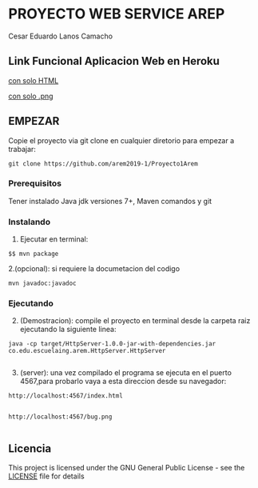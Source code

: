 # PROYECTO WEB SERVICE AREP

Cesar Eduardo Lanos Camacho
## Link Funcional Aplicacion Web en Heroku

[con solo HTML]()

[con solo .png]()


## EMPEZAR

Copie el proyecto via git clone en cualquier diretorio para empezar a trabajar:
```
git clone https://github.com/arem2019-1/Proyecto1Arem
```

### Prerequisitos

Tener instalado Java jdk versiones 7+, Maven comandos y git

### Instalando

1. Ejecutar en terminal:

```
$$ mvn package
```
2.(opcional):
si requiere la documetacion del codigo

```
mvn javadoc:javadoc
```
### Ejecutando

2. (Demostracion):
  compile el proyecto en terminal desde la carpeta raiz ejecutando la siguiente linea:
  
```
java -cp target/HttpServer-1.0.0-jar-with-dependencies.jar co.edu.escuelaing.arem.HttpServer.HttpServer
  
```

3. (server):
una vez compilado el programa se ejecuta en el puerto 4567,para probarlo vaya a esta direccion desde su navegador:

```
http://localhost:4567/index.html
  
```
```
http://localhost:4567/bug.png
  
```



## Licencia

This project is licensed under the GNU General Public License - see the [LICENSE](LICENSE) file for details


